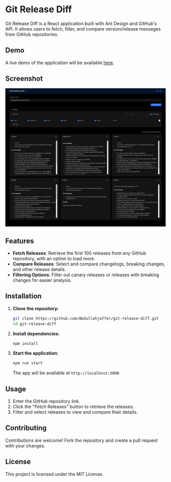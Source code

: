 # Git Release Diff

Git Release Diff is a React application built with Ant Design and GitHub's API. It allows users to fetch, filter, and compare version/release messages from GitHub repositories.

## Demo

A live demo of the application will be available [here](https://abdullahjaffer.github.io/git-release-diff).

## Screenshot

![Git Release Diff Screenshot](/public/screencapture-localhost-3001-2024-06-22-09_37_46.png?raw=true)

## Features

- **Fetch Releases**: Retrieve the first 100 releases from any GitHub repository, with an option to load more.
- **Compare Releases**: Select and compare changelogs, breaking changes, and other release details.
- **Filtering Options**: Filter out canary releases or releases with breaking changes for easier analysis.

## Installation

1. **Clone the repository:**

   ```sh
   git clone https://github.com/Abdullahjaffer/git-release-diff.git
   cd git-release-diff
   ```

2. **Install dependencies:**

   ```sh
   npm install
   ```

3. **Start the application:**

   ```sh
   npm run start
   ```

   The app will be available at `http://localhost:3000`.

## Usage

1. Enter the GitHub repository link.
2. Click the "Fetch Releases" button to retrieve the releases.
3. Filter and select releases to view and compare their details.

## Contributing

Contributions are welcome! Fork the repository and create a pull request with your changes.

## License

This project is licensed under the MIT License.
